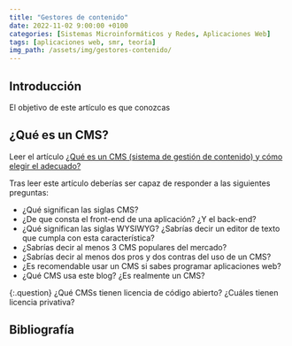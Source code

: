 ```yaml
---
title: "Gestores de contenido"
date: 2022-11-02 9:00:00 +0100
categories: [Sistemas Microinformáticos y Redes, Aplicaciones Web]
tags: [aplicaciones web, smr, teoría]
img_path: /assets/img/gestores-contenido/
---
```


## Introducción

El objetivo de este artículo es que conozcas

## ¿Qué es un CMS?

Leer el artículo [¿Qué es un CMS (sistema de gestión de contenido) y cómo elegir el adecuado?](https://www.hostinger.es/tutoriales/que-es-un-cms)

Tras leer este artículo deberías ser capaz de responder a las siguientes preguntas:

- ¿Qué significan las siglas CMS?
- ¿De que consta el front-end de una aplicación? ¿Y el back-end?
- ¿Qué significan las siglas WYSIWYG? ¿Sabrías decir un editor de texto que cumpla con esta característica?
- ¿Sabrías decir al menos 3 CMS populares del mercado?
- ¿Sabrías decir al menos dos pros y dos contras del uso de un CMS?
- ¿Es recomendable usar un CMS si sabes programar aplicaciones web?
- ¿Qué CMS usa este blog? ¿Es realmente un CMS?

{:.question}
¿Qué CMSs tienen licencia de código abierto? ¿Cuáles tienen licencia privativa?

## Bibliografía

